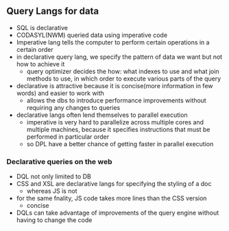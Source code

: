## Query Langs for data
- SQL is declarative
- CODASYL(NWM) queried data using imperative code
- Imperative lang tells the computer to perform certain operations in a certain order
- in declarative query lang, we specify the pattern of data we want but not how to achieve it
	- query optimizer decides the how: what indexes to use and what join methods to use, in which order to execute various parts of the query
- declarative is attractive because it is concise(more information in few words) and easier to work with
	- allows the dbs to introduce performance improvements without requiring any changes to queries
- declarative langs often lend themselves to parallel execution
	- imperative is very hard to parallelize across multiple cores and multiple machines, because it specifies instructions that must be performed in particular order
	- so DPL have a better chance of getting faster in parallel execution

### Declarative queries on the web
- DQL not only limited to DB
- CSS and XSL are declarative langs for specifying the styling of a doc
	- whereas JS is not
- for the same fnality, JS code takes more lines than the CSS version
	- concise
- DQLs can take advantage of improvements of the query engine without having to change the code